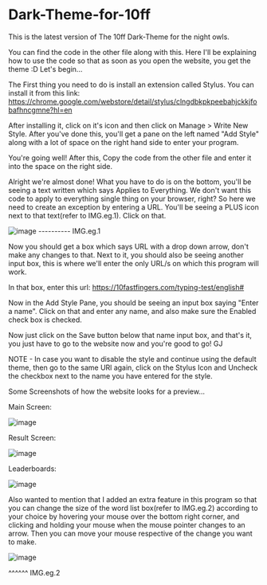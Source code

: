 # Dark-Theme-for-10ff
This is the latest version of The 10ff Dark-Theme for the night owls.

You can find the code in the other file along with this. Here I'll be explaining how to use the code so that as soon as you open the website, you get the theme :D Let's begin...

The First thing you need to do is install an extension called Stylus. You can install it from this link: https://chrome.google.com/webstore/detail/stylus/clngdbkpkpeebahjckkjfobafhncgmne?hl=en

After installing it, click on it's icon and then click on Manage > Write New Style. After you've done this, you'll get a pane on the left named "Add Style" along with a lot of space on the right hand side to enter your program.

You're going well! After this, Copy the code from the other file and enter it into the space on the right side.

Alright we're almost done! What you have to do is on the bottom, you'll be seeing a text written which says Applies to Everything. We don't want this code to apply to everything single thing on your browser, right? So here we need to create an exception by entering a URL. You'll be seeing a PLUS icon next to that text(refer to IMG.eg.1). Click on that.

![image](https://user-images.githubusercontent.com/82530680/114747812-df1b3e00-9d6e-11eb-8668-767503005aa4.png)            ---------- IMG.eg.1



Now you should get a box which says URL with a drop down arrow, don't make any changes to that. Next to it, you should also be seeing another input box, this is where we'll enter the only URL/s on which this program will work.

In that box, enter this url: https://10fastfingers.com/typing-test/english#

Now in the Add Style Pane, you should be seeing an input box saying "Enter a name". Click on that and enter any name, and also make sure the Enabled check box is checked.

Now just click on the Save button below that name input box, and that's it, you just have to go to the website now and you're good to go! GJ

NOTE - In case you want to disable the style and continue using the default theme, then go to the same URl again, click on the Stylus Icon and Uncheck the checkbox next to the name you have entered for the style.



Some Screenshots of how the website looks for a preview...

Main Screen:



![image](https://user-images.githubusercontent.com/82530680/114755242-10980780-9d77-11eb-9040-04e38ea3aaa2.png)




Result Screen:



![image](https://user-images.githubusercontent.com/82530680/114755108-ed6d5800-9d76-11eb-9d69-e90e9eb171c4.png)




Leaderboards:



![image](https://user-images.githubusercontent.com/82530680/114754767-8f407500-9d76-11eb-97fb-2b60f4eb9297.png)




Also wanted to mention that I added an extra feature in this program so that you can change the size of the word list box(refer to IMG.eg.2) according to your choice by hovering your mouse over the bottom right corner, and clicking and holding your mouse when the mouse pointer changes to an arrow. Then you can move your mouse respective of the change you want to make.



![image](https://user-images.githubusercontent.com/82530680/114755837-b8153a00-9d77-11eb-84b4-d0be482abb3e.png)

^^^^^^ IMG.eg.2
